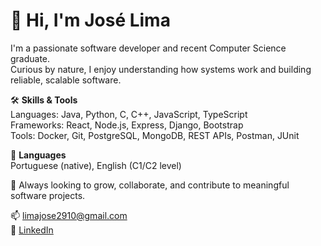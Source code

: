 # 👋 Hi, I'm José Lima

I'm a passionate software developer and recent Computer Science graduate.  
Curious by nature, I enjoy understanding how systems work and building reliable, scalable software.

🛠️ **Skills & Tools**  
Languages: Java, Python, C, C++, JavaScript, TypeScript  
Frameworks: React, Node.js, Express, Django, Bootstrap  
Tools: Docker, Git, PostgreSQL, MongoDB, REST APIs, Postman, JUnit  

💬 **Languages**  
Portuguese (native), English (C1/C2 level)

🎯 Always looking to grow, collaborate, and contribute to meaningful software projects.

📫 [limajose2910@gmail.com](mailto:limajose2910@gmail.com)  
🔗 [LinkedIn](https://www.linkedin.com/in/jos%C3%A9-lima-939385360)
